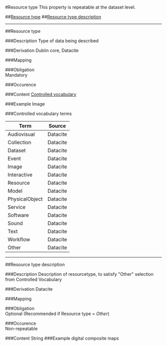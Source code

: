 #Resource type
This property is repeatable at the dataset level.

##[Resource type](#resource-type-1)
##[Resource type description](#resource-type-description-1)

-------------------------------

##Resource type  

###Description
Type of data being described 

###Derivation
Dublin core, Datacite

###Mapping
 

###Obligation	
Mandatory 

###Occurence	


###Content 
[Controlled vocabulary](#controlled-vocabulary-terms)

###Example
Image

###Controlled vocabulary terms

Term | Source
-----|-------
Audiovisual | Datacite
Collection | Datacite
Dataset | Datacite
Event| Datacite
Image| Datacite
Interactive | Datacite
Resource | Datacite
Model | Datacite
PhysicalObject | Datacite
Service | Datacite
Software | Datacite
Sound | Datacite
Text | Datacite
Workflow | Datacite
Other | Datacite

---------------------------


##Resource type description  

###Description
Description of resourcetype, to satisfy "Other" selection from Controlled Vocabulary 

###Derivation
Datacite

###Mapping
 

###Obligation	
Optional (Recommended if Resource type = *Other*)

###Occurence	
Non-repeatable

###Content 
String
###Example
digital composite maps

